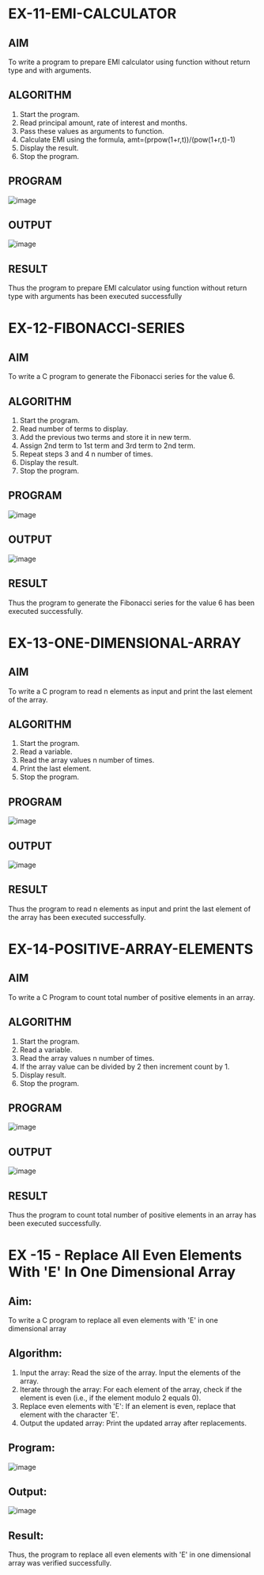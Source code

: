 # EX-11-EMI-CALCULATOR

## AIM

To write a program to prepare EMI calculator using function without return type and with arguments.

## ALGORITHM

1.	Start the program.
2.	Read principal amount, rate of interest and months.
3.	Pass these values as arguments to function.
4.	Calculate EMI using the formula, amt=(prpow(1+r,t))/(pow(1+r,t)-1)
5.	Display the result.
6.	Stop the program.

## PROGRAM

![image](https://github.com/user-attachments/assets/5fa0f7cd-2ae3-4bbb-ad59-471e14f47fb0)

## OUTPUT

![image](https://github.com/user-attachments/assets/90663e90-dc03-4a5b-95ee-a249b42acbf2)

## RESULT

Thus the program to prepare EMI calculator using function without return type with arguments has been executed successfully
 
 


# EX-12-FIBONACCI-SERIES

## AIM
To write a C program to generate the Fibonacci series for the value 6.

## ALGORITHM
1.	Start the program.
2.	Read number of terms to display.
3.	Add the previous two terms and store it in new term.
4.	Assign 2nd term to 1st term and 3rd term to 2nd term.
5.	Repeat steps 3 and 4 n number of times.
6.	Display the result.
7.	Stop the program.

## PROGRAM

![image](https://github.com/user-attachments/assets/6a0fc005-afea-4b6e-ac68-edb50ea8e567)


## OUTPUT

![image](https://github.com/user-attachments/assets/0a993710-4a1b-4d0d-9427-2dc30ee5a0a6)



## RESULT
Thus the program to generate the Fibonacci series for the value 6 has been executed successfully.
 
 


# EX-13-ONE-DIMENSIONAL-ARRAY
## AIM
To write a C program to read n elements as input and print the last element of the array.

## ALGORITHM
1.	Start the program.
2.	Read a variable.
3.	Read the array values n number of times.
4.	Print the last element.
5.	Stop the program.

## PROGRAM

![image](https://github.com/user-attachments/assets/4b4f50b2-9d2d-442f-8296-a1f6cc0a4ebf)

## OUTPUT

![image](https://github.com/user-attachments/assets/5fcad347-8a29-4785-86b0-eafa7485fe1a)


## RESULT
Thus the program to read n elements as input and print the last element of the array has been executed successfully.
 
 


# EX-14-POSITIVE-ARRAY-ELEMENTS
## AIM
To write a C Program to count total number of positive elements in an array.

## ALGORITHM
1.	Start the program.
2.	Read a variable.
3.	Read the array values n number of times.
4.	If the array value can be divided by 2 then increment count by 1.
5.	Display result.
6.	Stop the program.

## PROGRAM

![image](https://github.com/user-attachments/assets/bc57a170-b7fe-43c9-ba65-8b0692abc6e8)

## OUTPUT

![image](https://github.com/user-attachments/assets/25402db1-0199-4ed0-9b71-0f7743760f79)


## RESULT
Thus the program to count total number of positive elements in an array has been executed successfully.


# EX -15 - Replace All Even Elements With 'E' In One Dimensional Array

## Aim:
To write a C program to replace all even elements with 'E' in one dimensional array

## Algorithm:
1.	Input the array:
  Read the size of the array.
  Input the elements of the array.
2.	Iterate through the array:
 	For each element of the array, check if the element is even (i.e., if the element modulo 2 equals 0).
3.	Replace even elements with 'E':
     If an element is even, replace that element with the character 'E'.
4.	Output the updated array:
 Print the updated array after replacements.

## Program:

![image](https://github.com/user-attachments/assets/47cddeda-1212-42fb-b41a-e21d13077379)

## Output:
 
![image](https://github.com/user-attachments/assets/85066a22-16b6-47ef-b634-7d1a63fdc66a)


## Result:

Thus, the program to replace all even elements with 'E' in one dimensional array was verified successfully.



